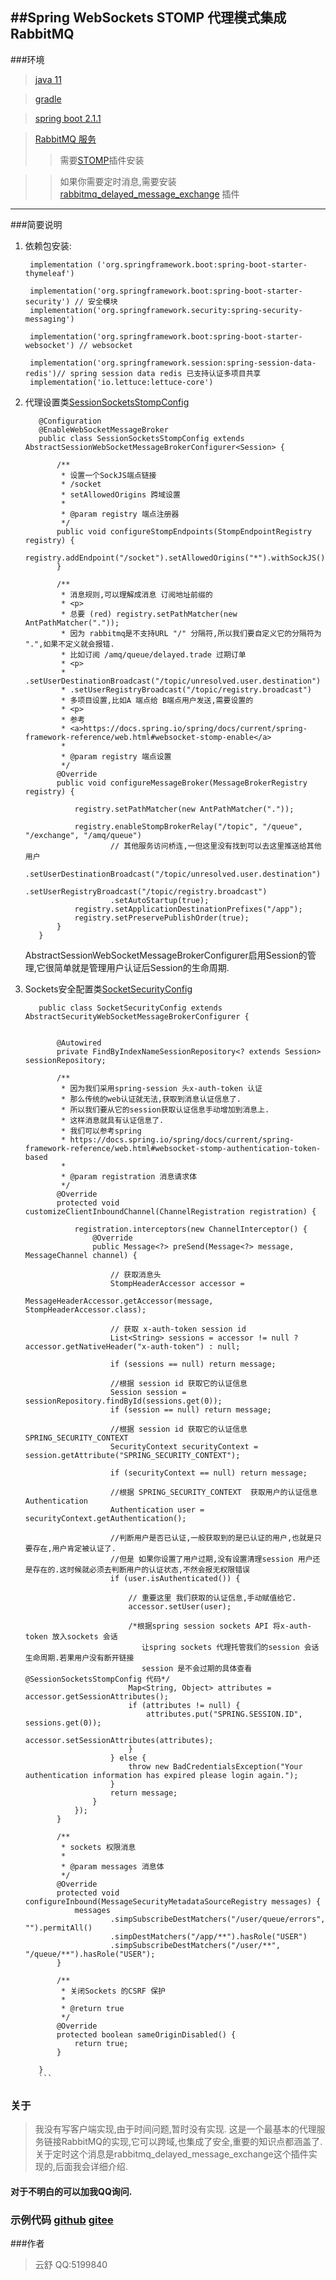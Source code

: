 ##Spring WebSockets STOMP 代理模式集成 RabbitMQ
----

###环境
> [java 11](https://openjdk.java.net/projects/jdk/11/)

> [gradle](https://gradle.org/)

> [spring boot 2.1.1](https://spring.io/projects/spring-boot)

> [RabbitMQ 服务](https://www.rabbitmq.com/#getstarted)
>>需要[STOMP](https://www.rabbitmq.com/stomp.html)插件安装

>>如果你需要定时消息,需要安装 [rabbitmq_delayed_message_exchange](https://www.rabbitmq.com/community-plugins.html#rabbitmq_delayed_message_exchange)
插件
---

###简要说明
1. 依赖包安装:
    ```implementation('org.springframework.boot:spring-boot-starter-web') // web模块
     implementation ('org.springframework.boot:spring-boot-starter-thymeleaf')
     
     implementation('org.springframework.boot:spring-boot-starter-security') // 安全模块
     implementation('org.springframework.security:spring-security-messaging')
     
     implementation('org.springframework.boot:spring-boot-starter-websocket') // websocket
     
     implementation('org.springframework.session:spring-session-data-redis')// spring session data redis 已支持认证多项目共享
     implementation('io.lettuce:lettuce-core')
     ```
2. 代理设置类[SessionSocketsStompConfig](src/main/java/com/nerchain/springwebsocketsstomp/config/SessionSocketsStompConfig.java)
   ```
      @Configuration
      @EnableWebSocketMessageBroker
      public class SessionSocketsStompConfig extends AbstractSessionWebSocketMessageBrokerConfigurer<Session> {
      
          /**
           * 设置一个SockJS端点链接
           * /socket
           * setAllowedOrigins 跨域设置
           *
           * @param registry 端点注册器
           */
          public void configureStompEndpoints(StompEndpointRegistry registry) {
              registry.addEndpoint("/socket").setAllowedOrigins("*").withSockJS();
          }
      
          /**
           * 消息规则,可以理解成消息 订阅地址前缀的
           * <p>
           * 总要 (red) registry.setPathMatcher(new AntPathMatcher("."));
           * 因为 rabbitmq是不支持URL "/" 分隔符,所以我们要自定义它的分隔符为 ".",如果不定义就会报错.
           * 比如订阅 /amq/queue/delayed.trade 过期订单
           * <p>
           * .setUserDestinationBroadcast("/topic/unresolved.user.destination")
           * .setUserRegistryBroadcast("/topic/registry.broadcast")
           * 多项目设置,比如A 端点给 B端点用户发送,需要设置的
           * <p>
           * 参考
           * <a>https://docs.spring.io/spring/docs/current/spring-framework-reference/web.html#websocket-stomp-enable</a>
           *
           * @param registry 端点设置
           */
          @Override
          public void configureMessageBroker(MessageBrokerRegistry registry) {
      
              registry.setPathMatcher(new AntPathMatcher("."));
      
              registry.enableStompBrokerRelay("/topic", "/queue", "/exchange", "/amq/queue")
                      // 其他服务访问桥连,一但这里没有找到可以去这里推送给其他用户
                      .setUserDestinationBroadcast("/topic/unresolved.user.destination")
                      .setUserRegistryBroadcast("/topic/registry.broadcast")
                      .setAutoStartup(true);
              registry.setApplicationDestinationPrefixes("/app");
              registry.setPreservePublishOrder(true);
          }
      }
      ```
   AbstractSessionWebSocketMessageBrokerConfigurer启用Session的管理,它很简单就是管理用户认证后Session的生命周期.
    
3. Sockets安全配置类[SocketSecurityConfig](src/main/java/com/nerchain/springwebsocketsstomp/config/SocketSecurityConfig.java)
    ```@Configuration
       public class SocketSecurityConfig extends AbstractSecurityWebSocketMessageBrokerConfigurer {
       
       
           @Autowired
           private FindByIndexNameSessionRepository<? extends Session> sessionRepository;
       
           /**
            * 因为我们采用spring-session 头x-auth-token 认证
            * 那么传统的web认证就无法,获取到消息认证信息了.
            * 所以我们要从它的session获取认证信息手动增加到消息上.
            * 这样消息就具有认证信息了.
            * 我们可以参考spring
            * https://docs.spring.io/spring/docs/current/spring-framework-reference/web.html#websocket-stomp-authentication-token-based
            *
            * @param registration 消息请求体
            */
           @Override
           protected void customizeClientInboundChannel(ChannelRegistration registration) {
       
               registration.interceptors(new ChannelInterceptor() {
                   @Override
                   public Message<?> preSend(Message<?> message, MessageChannel channel) {
       
                       // 获取消息头
                       StompHeaderAccessor accessor =
                               MessageHeaderAccessor.getAccessor(message, StompHeaderAccessor.class);
       
                       // 获取 x-auth-token session id
                       List<String> sessions = accessor != null ? accessor.getNativeHeader("x-auth-token") : null;
       
                       if (sessions == null) return message;
       
                       //根据 session id 获取它的认证信息
                       Session session = sessionRepository.findById(sessions.get(0));
                       if (session == null) return message;
       
                       //根据 session id 获取它的认证信息 SPRING_SECURITY_CONTEXT
                       SecurityContext securityContext = session.getAttribute("SPRING_SECURITY_CONTEXT");
       
                       if (securityContext == null) return message;
       
                       //根据 SPRING_SECURITY_CONTEXT  获取用户的认证信息 Authentication
                       Authentication user = securityContext.getAuthentication();
       
                       //判断用户是否已认证,一般获取到的是已认证的用户,也就是只要存在,用户肯定被认证了.
                       //但是 如果你设置了用户过期,没有设置清理session 用户还是存在的.这时候就必须去判断用户的认证状态,不然会报无权限错误
                       if (user.isAuthenticated()) {
       
                           // 重要这里 我们获取的认证信息,手动赋值给它.
                           accessor.setUser(user);
       
                           /*根据spring session sockets API 将x-auth-token 放入sockets 会话
                              让spring sockets 代理托管我们的session 会话生命周期.若果用户没有断开链接
                              session 是不会过期的具体查看 @SessionSocketsStompConfig 代码*/
                           Map<String, Object> attributes = accessor.getSessionAttributes();
                           if (attributes != null) {
                               attributes.put("SPRING.SESSION.ID", sessions.get(0));
                               accessor.setSessionAttributes(attributes);
                           }
                       } else {
                           throw new BadCredentialsException("Your authentication information has expired please login again.");
                       }
                       return message;
                   }
               });
           }
       
           /**
            * sockets 权限消息
            *
            * @param messages 消息体
            */
           @Override
           protected void configureInbound(MessageSecurityMetadataSourceRegistry messages) {
               messages
                       .simpSubscribeDestMatchers("/user/queue/errors", "").permitAll()
                       .simpDestMatchers("/app/**").hasRole("USER")
                       .simpSubscribeDestMatchers("/user/**", "/queue/**").hasRole("USER");
           }
       
           /**
            * 关闭Sockets 的CSRF 保护
            *
            * @return true
            */
           @Override
           protected boolean sameOriginDisabled() {
               return true;
           }
       
       }
       ```
### 关于
> 我没有写客户端实现,由于时间问题,暂时没有实现.
这是一个最基本的代理服务链接RabbitMQ的实现,它可以跨域,也集成了安全,重要的知识点都涵盖了.
关于定时这个消息是rabbitmq_delayed_message_exchange这个插件实现的,后面我会详细介绍.
#### 对于不明白的可以加我QQ询问.
### 示例代码 [github](https://github.com/vnobo/guides/tree/master/spring-websockets-stomp) [gitee](https://gitee.com/vno/guides/tree/master/spring-websockets-stomp)
###作者
> 云舒 QQ:5199840 